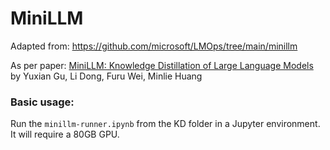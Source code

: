 # MiniLLM

Adapted from: https://github.com/microsoft/LMOps/tree/main/minillm

As per paper: <a href="https://github.com/microsoft/LMOps/tree/main/minillm" target="_blank">MiniLLM: Knowledge Distillation of Large Language Models</a> by Yuxian Gu, Li Dong, Furu Wei, Minlie Huang

### Basic usage:
Run the ```minillm-runner.ipynb``` from the KD folder in a Jupyter environment. It will require a 80GB GPU.
